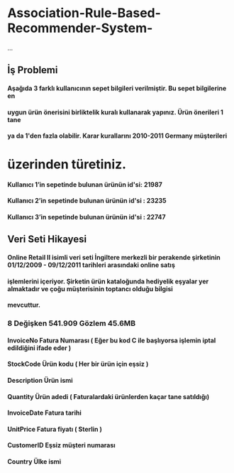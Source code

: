 # Association-Rule-Based-Recommender-System-
...
## İş Problemi

#### Aşağıda 3 farklı kullanıcının sepet bilgileri verilmiştir. Bu sepet bilgilerine en
#### uygun ürün önerisini birliktelik kuralı kullanarak yapınız. Ürün önerileri 1 tane
#### ya da 1'den fazla olabilir. Karar kurallarını 2010-2011 Germany müşterileri
# üzerinden türetiniz.

#### Kullanıcı 1’in sepetinde bulunan ürünün id'si: 21987
#### Kullanıcı 2’in sepetinde bulunan ürünün id'si : 23235
#### Kullanıcı 3’in sepetinde bulunan ürünün id'si : 22747

## Veri Seti Hikayesi

#### Online Retail II isimli veri seti İngiltere merkezli bir perakende şirketinin 01/12/2009 - 09/12/2011 tarihleri arasındaki online satış
#### işlemlerini içeriyor. Şirketin ürün kataloğunda hediyelik eşyalar yer almaktadır ve çoğu müşterisinin toptancı olduğu bilgisi
#### mevcuttur.

### 8 Değişken 541.909 Gözlem 45.6MB

#### InvoiceNo Fatura Numarası ( Eğer bu kod C ile başlıyorsa işlemin iptal edildiğini ifade eder )
#### StockCode Ürün kodu ( Her bir ürün için eşsiz )
#### Description Ürün ismi
#### Quantity Ürün adedi ( Faturalardaki ürünlerden kaçar tane satıldığı)
#### InvoiceDate Fatura tarihi
#### UnitPrice Fatura fiyatı ( Sterlin )
#### CustomerID Eşsiz müşteri numarası
#### Country Ülke ismi
